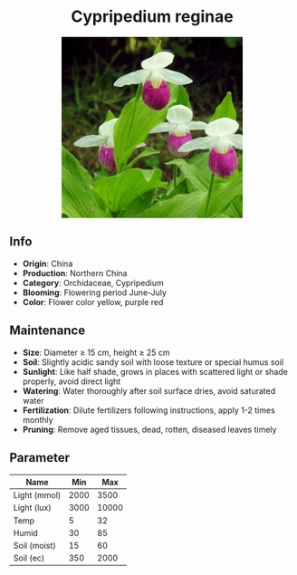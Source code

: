 <h1 align='center'>Cypripedium reginae</h1>
<p align="center">
    <img 
        align='center'
        width='320'
        src="../images/cypripedium reginae.png" 
        alt='Cypripedium reginae' />
</p>

## Info

 - **Origin**: China
 - **Production**: Northern China
 - **Category**: Orchidaceae, Cypripedium
 - **Blooming**: Flowering period June-July
 - **Color**: Flower color yellow, purple red

## Maintenance

 - **Size**: Diameter ≥ 15 cm, height ≥ 25 cm
 - **Soil**: Slightly acidic sandy soil with loose texture or special humus soil
 - **Sunlight**: Like half shade, grows in places with scattered light or shade properly, avoid direct light
 - **Watering**: Water thoroughly after soil surface dries, avoid saturated water
 - **Fertilization**: Dilute fertilizers following instructions, apply 1-2 times monthly
 - **Pruning**: Remove aged tissues, dead, rotten, diseased leaves timely

## Parameter

| Name         | Min  | Max   |
|--------------|------|-------|
| Light (mmol) | 2000 | 3500  |
| Light (lux)  | 3000 | 10000 |
| Temp         | 5    | 32    |
| Humid        | 30   | 85    |
| Soil (moist) | 15   | 60    |
| Soil (ec)    | 350  | 2000  |